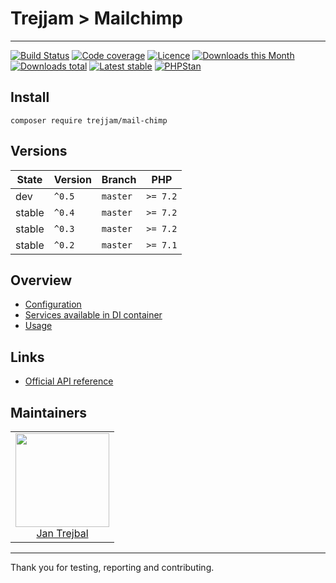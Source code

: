 # Trejjam > Mailchimp-----[![Build Status](https://img.shields.io/travis/trejjam/mailchimp.svg?style=flat-square)](https://travis-ci.org/trejjam/mailchimp)[![Code coverage](https://img.shields.io/coveralls/trejjam/mailchimp.svg?style=flat-square)](https://coveralls.io/r/trejjam/mailchimp)[![Licence](https://img.shields.io/packagist/l/trejjam/mail-chimp.svg?style=flat-square)](https://packagist.org/packages/trejjam/mail-chimp)[![Downloads this Month](https://img.shields.io/packagist/dm/trejjam/mail-chimp.svg?style=flat-square)](https://packagist.org/packages/trejjam/mail-chimp)[![Downloads total](https://img.shields.io/packagist/dt/trejjam/mail-chimp.svg?style=flat-square)](https://packagist.org/packages/trejjam/mail-chimp)[![Latest stable](https://img.shields.io/packagist/v/trejjam/mail-chimp.svg?style=flat-square)](https://packagist.org/packages/trejjam/mail-chimp)[![PHPStan](https://img.shields.io/badge/PHPStan-enabled-brightgreen.svg?style=flat)](https://github.com/phpstan/phpstan)## Install```composer require trejjam/mail-chimp```## Versions| State       | Version | Branch   | PHP      ||-------------|---------|----------|----------|| dev         | `^0.5`  | `master` | `>= 7.2` || stable      | `^0.4`  | `master` | `>= 7.2` || stable      | `^0.3`  | `master` | `>= 7.2` || stable      | `^0.2`  | `master` | `>= 7.1` |## Overview- [Configuration](https://github.com/trejjam/mailchimp/blob/master/.docs/README.md#configuration)- [Services available in DI container](https://github.com/trejjam/mailchimp/blob/master/.docs/README.md#services-available-in-di-container)- [Usage](https://github.com/trejjam/mailchimp/blob/master/.docs/README.md#usage)## Links- [Official API reference](http://developer.mailchimp.com/documentation/mailchimp/reference/overview)## Maintainers<table>  <tbody>    <tr>      <td align="center">        <a href="https://github.com/trejjam">            <img width="150" height="150" src="https://avatars2.githubusercontent.com/u/3594540?s=150&v=4">        </a>        </br>        <a href="https://github.com/trejjam">Jan Trejbal</a>      </td>    </tr>  </body></table>-----Thank you for testing, reporting and contributing.